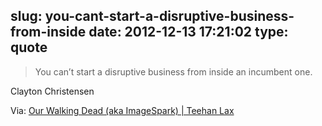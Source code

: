 slug: you-cant-start-a-disruptive-business-from-inside
date: 2012-12-13 17:21:02
type: quote
---

> You can’t start a disruptive business from inside an incumbent one.

Clayton Christensen

 Via: [Our Walking Dead (aka ImageSpark) | Teehan Lax](http://www.teehanlax.com/blog/what-should-we-do-with-image-spark/)
